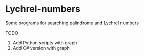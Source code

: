 # Lychrel-numbers
Some programs for searching palindrome and Lychrel numbers

TODO

1. Add Python scripts with graph
2. Add C# version with graph
